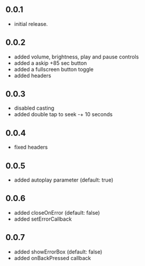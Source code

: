 ## 0.0.1

- initial release.

## 0.0.2

- added volume, brightness, play and pause controls
- added a askip +85 sec button
- added a fullscreen button toggle
- added headers

## 0.0.3

- disabled casting
- added double tap to seek -+ 10 seconds

## 0.0.4

- fixed headers

## 0.0.5

- added autoplay parameter (default: true)

## 0.0.6

- added closeOnError (default: false)
- added setErrorCallback

## 0.0.7

- added showErrorBox (default: false)
- added onBackPressed callback
